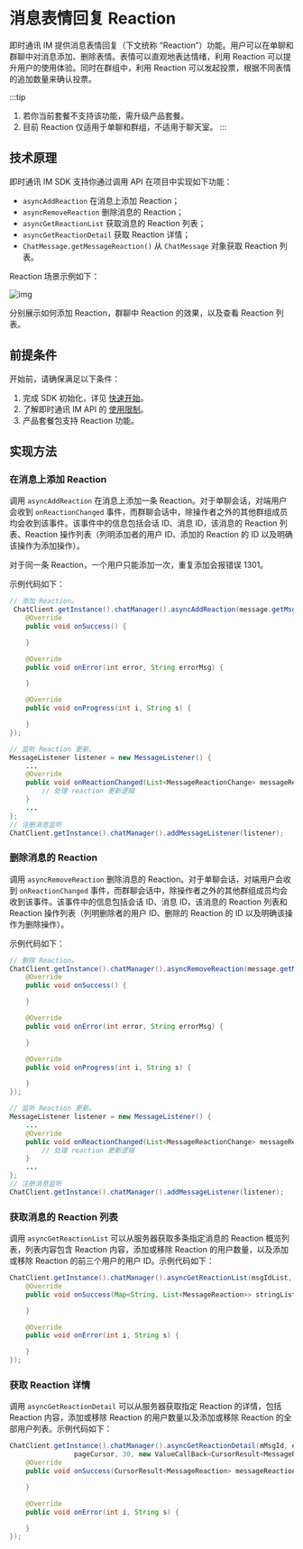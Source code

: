 # 消息表情回复 Reaction

<Toc />

即时通讯 IM 提供消息表情回复（下文统称 “Reaction”）功能。用户可以在单聊和群聊中对消息添加、删除表情。表情可以直观地表达情绪，利用 Reaction 可以提升用户的使用体验。同时在群组中，利用 Reaction 可以发起投票，根据不同表情的追加数量来确认投票。

:::tip
1. 若你当前套餐不支持该功能，需升级产品套餐。
2. 目前 Reaction 仅适用于单聊和群组，不适用于聊天室。
:::

## 技术原理

即时通讯 IM SDK 支持你通过调用 API 在项目中实现如下功能：

- `asyncAddReaction` 在消息上添加 Reaction；
- `asyncRemoveReaction` 删除消息的 Reaction；
- `asyncGetReactionList` 获取消息的 Reaction 列表；
- `asyncGetReactionDetail` 获取 Reaction 详情；
- `ChatMessage.getMessageReaction()` 从 `ChatMessage` 对象获取 Reaction 列表。

Reaction 场景示例如下：

![img](/images/android/reactions.png)

分别展示如何添加 Reaction，群聊中 Reaction 的效果，以及查看 Reaction 列表。

## 前提条件

开始前，请确保满足以下条件：

1. 完成 SDK 初始化，详见 [快速开始](quickstart.html)。
2. 了解即时通讯 IM API 的 [使用限制](limitation.html)。
3. 产品套餐包支持 Reaction 功能。

## 实现方法

### 在消息上添加 Reaction

调用 `asyncAddReaction` 在消息上添加一条 Reaction。对于单聊会话，对端用户会收到 `onReactionChanged` 事件，而群聊会话中，除操作者之外的其他群组成员均会收到该事件。该事件中的信息包括会话 ID、消息 ID，该消息的 Reaction 列表、Reaction 操作列表（列明添加者的用户 ID、添加的 Reaction 的 ID 以及明确该操作为添加操作）。

对于同一条 Reaction，一个用户只能添加一次，重复添加会报错误 1301。

示例代码如下：

```java
// 添加 Reaction。
 ChatClient.getInstance().chatManager().asyncAddReaction(message.getMsgId(), reaction, new CallBack() {
    @Override
    public void onSuccess() {

    }

    @Override
    public void onError(int error, String errorMsg) {

    }

    @Override
    public void onProgress(int i, String s) {

    }
});

// 监听 Reaction 更新。
MessageListener listener = new MessageListener() {
    ...
    @Override
    public void onReactionChanged(List<MessageReactionChange> messageReactionChangeList) {
        // 处理 reaction 更新逻辑
    }
    ...
};
// 注册消息监听
ChatClient.getInstance().chatManager().addMessageListener(listener);
```

### 删除消息的 Reaction

调用 `asyncRemoveReaction` 删除消息的 Reaction。对于单聊会话，对端用户会收到 `onReactionChanged` 事件，而群聊会话中，除操作者之外的其他群组成员均会收到该事件。该事件中的信息包括会话 ID、消息 ID，该消息的 Reaction 列表和 Reaction 操作列表（列明删除者的用户 ID、删除的 Reaction 的 ID 以及明确该操作为删除操作）。

示例代码如下：

```java
// 删除 Reaction。
ChatClient.getInstance().chatManager().asyncRemoveReaction(message.getMsgId(), reaction, new CallBack() {
    @Override
    public void onSuccess() {

    }

    @Override
    public void onError(int error, String errorMsg) {

    }

    @Override
    public void onProgress(int i, String s) {

    }
});

// 监听 Reaction 更新。
MessageListener listener = new MessageListener() {
    ...
    @Override
    public void onReactionChanged(List<MessageReactionChange> messageReactionChangeList) {
        // 处理 reaction 更新逻辑
    }
    ...
};
// 注册消息监听
ChatClient.getInstance().chatManager().addMessageListener(listener);
```

### 获取消息的 Reaction 列表

调用 `asyncGetReactionList` 可以从服务器获取多条指定消息的 Reaction 概览列表，列表内容包含 Reaction 内容，添加或移除 Reaction 的用户数量，以及添加或移除 Reaction 的前三个用户的用户 ID。示例代码如下：

```java
ChatClient.getInstance().chatManager().asyncGetReactionList(msgIdList, ChatMessage.ChatType.Chat, groupId, new ValueCallBack<Map<String, List<MessageReaction>>>() {
    @Override
    public void onSuccess(Map<String, List<MessageReaction>> stringListMap) {

    }

    @Override
    public void onError(int i, String s) {

    }
});
```

### 获取 Reaction 详情

调用 `asyncGetReactionDetail` 可以从服务器获取指定 Reaction 的详情，包括 Reaction 内容，添加或移除 Reaction 的用户数量以及添加或移除 Reaction 的全部用户列表。示例代码如下：

```java
ChatClient.getInstance().chatManager().asyncGetReactionDetail(mMsgId, emojiconId,
                pageCursor, 30, new ValueCallBack<CursorResult<MessageReaction>>() {
    @Override
    public void onSuccess(CursorResult<MessageReaction> messageReactionCursorResult) {

    }

    @Override
    public void onError(int i, String s) {

    }
});
```
